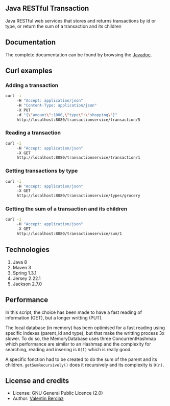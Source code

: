 Java RESTful Transaction
-----
Java RESTful web services that stores and returns transactions by id or type, or return the sum of a transaction and its children

## Documentation
The complete documentation can be found by browsing the [Javadoc](https://github.com/ValentinBrclz/Java-RESTful-Transaction/tree/master/doc).

## Curl examples
### Adding a transaction
```sh
curl -i
     -H "Accept: application/json"
     -H "Content-Type: application/json"
     -X PUT
     -d "{\"amount\":1000,\"type\":\"shopping\"}"
     http://localhost:8080/transactionservice/transaction/5
```
### Reading a transaction
```sh
curl -i
     -H "Accept: application/json"
     -X GET
     http://localhost:8080/transactionservice/transaction/1
```
### Getting transactions by type
```sh
curl -i
     -H "Accept: application/json"
     -X GET
     http://localhost:8080/transactionservice/types/grocery
```
### Getting the sum of a transaction and its children
```sh
curl -i
     -H "Accept: application/json"
     -X GET
     http://localhost:8080/transactionservice/sum/1
```

## Technologies
 1. Java 8
 2. Maven 3
 3. Spring 1.3.1
 4. Jersey 2.22.1
 5. Jackson 2.7.0

## Performance
In this script, the choice has been made to have a fast reading of information (GET), but a longer writting (PUT).
 
The local database (in memory) has been optimised for a fast reading using specific indexes (parent_id and type), but that make the writting process 3x slower. To do so, the MemoryDatabase uses three ConcurrentHashmap which performance are similar to an Hashmap and the complexity for searching, reading and insering is ```O(1)``` which is really good.
 
A specific fonction had to be created to do the sum of the parent and its children. ```getSumRecursively()``` does it recursively and its complexity is ```O(n)```.

## License and credits
* License: GNU General Public Licence (2.0)
* Author: [Valentin Berclaz](http://www.valentinbeclaz.com/)